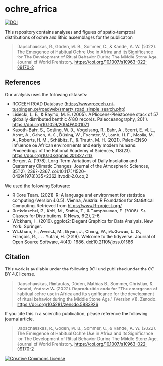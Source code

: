 # ochre_africa
[![DOI](https://zenodo.org/badge/DOI/10.5281/zenodo.5883926.svg)](https://doi.org/10.5281/zenodo.5883926)

 This repository contains analyses and figures of spatio-temproal distributions of ochre and lithic assemblages for the publication
 > Dapschauskas, R., Göden, M. B., Sommer, C., & Kandel, A. W. (2022). The Emergence of Habitual Ochre Use in Africa and its Significance for The Development of Ritual Behavior During The Middle Stone Age. Journal of World Prehistory. https://doi.org/10.1007/s10963-022-09170-2

 
## References
 Our analysis uses the following datasets:
 * ROCEEH ROAD Database (https://www.roceeh.uni-tuebingen.de/roadweb/smarty_road_simple_search.php)
 * Lisiecki, L. E., & Raymo, M. E. (2005). A Pliocene-Pleistocene stack of 57 globally distributed benthic δ18O records. Paleoceanography, 20(1). https://doi.org/10.1029/2004PA001071
 * Kaboth-Bahr, S., Gosling, W. D., Vogelsang, R., Bahr, A., Scerri, E. M. L., Asrat, A., Cohen, A. S., Düsing, W., Foerster, V., Lamb, H. F., Maslin, M. A., Roberts, H. M., Schäbitz, F., & Trauth, M. H. (2021). Paleo-ENSO influence on African environments and early modern humans. Proceedings of the National Academy of Sciences, 118(23). https://doi.org/10.1073/pnas.2018277118
 * Berger, A. (1978). Long-Term Variations of Daily Insolation and Quaternary Climatic Changes. Journal of the Atmospheric Sciences, 35(12), 2362-2367. doi:10.1175/1520-0469(1978)035<2362:ltvodi>2.0.co;2

 We used the following Software:
 * R Core Team. (2021). R: A language and environment for statistical computing (Version 4.0.5). Vienna, Austria: R Foundation for Statistical Computing. Retrieved from https://www.R-project.org/
 * Ruckdeschel, P., Kohl, M., Stabla, T., & Camphausen, F. (2006). S4 Classes for Distributions. R News, 6(2), 2-6. 
 * Wickham, H. (2016). ggplot2: Elegant Graphics for Data Analysis. New York: Springer.
 * Wickham, H., Averick, M., Bryan, J., Chang, W., McGowan, L. D., François, R., . . . Yutani, H. (2019). Welcome to the tidyverse. Journal of Open Source Software, 4(43), 1686. doi:10.21105/joss.01686
 
## Citation 

This work is available under the following DOI und published under the CC BY 4.0 license.
> Dapschauskas, Rimtautas, Göden, Mathias B., Sommer, Christian, & Kandel, Andrew W. (2022). Reproducible code for "The emergence of habitual ochre use in Africa and its significance for the development of ritual behavior during the Middle Stone Age." (Version v1). Zenodo. https://doi.org/10.5281/zenodo.5883926

If you cite this in a scientific publication, please reference the following journal article.
> Dapschauskas, R., Göden, M. B., Sommer, C., & Kandel, A. W. (2022). The Emergence of Habitual Ochre Use in Africa and its Significance for The Development of Ritual Behavior During The Middle Stone Age. Journal of World Prehistory. https://doi.org/10.1007/s10963-022-09170-2

<a rel="license" href="http://creativecommons.org/licenses/by/4.0/"><img alt="Creative Commons License" style="border-width:0" src="https://i.creativecommons.org/l/by/4.0/88x31.png" /></a>

